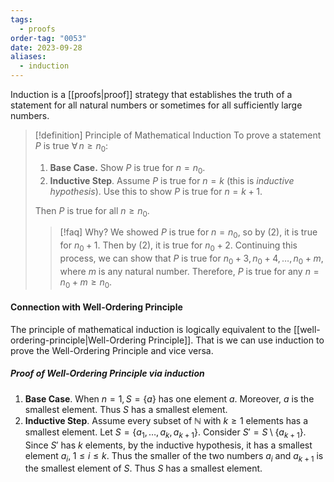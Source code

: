 ```yaml
---
tags:
  - proofs
order-tag: "0053"
date: 2023-09-28
aliases:
  - induction
---
```

Induction is a [[proofs|proof]] strategy that establishes the truth of a statement for all natural numbers or sometimes for all sufficiently large numbers.

>[!definition] Principle of Mathematical Induction
>To prove a statement $P$ is true $\forall\,n\geq n_{0}$:
>1. **Base Case.** Show $P$ is true for $n=n_{0}$.
>2. **Inductive Step**. Assume $P$ is true for $n=k$ (this is *inductive hypothesis*). Use this to show $P$ is true for $n=k+1$.
>
>Then $P$ is true for all $n\geq n_{0}$.
>
>>[!faq] Why?
>>We showed $P$ is true for $n=n_{0}$, so by (2), it is true for $n_{0}+1$. Then by (2), it is true for $n_{0}+2$. Continuing this process, we can show that $P$ is true for $n_{0}+3,\,n_{0}+4,\dots,\, n_{0}+m$, where $m$ is any natural number. Therefore, $P$ is true for any $n=n_{0}+m\geq n_{0}$.

#### Connection with Well-Ordering Principle
The principle of mathematical induction is logically equivalent to the [[well-ordering-principle|Well-Ordering Principle]]. That is we can use induction to prove the Well-Ordering Principle and vice versa.
##### Proof of Well-Ordering Principle via induction
1. **Base Case**. When $n=1,\,S=\{ a \}$ has one element $a$. Moreover, $a$ is the smallest element. Thus $S$ has a smallest element.
2. **Inductive Step**. Assume every subset of $\mathbb{N}$ with $k\geq 1$ elements has a smallest element. Let $S=\{ a_{1},\dots,a_{k}, a_{k+1} \}$. Consider $S'=S\setminus\{ a_{k+1} \}$. Since $S'$ has $k$ elements, by the inductive hypothesis, it has a smallest element $a_{i},\;1\leq i\leq k$. Thus the smaller of the two numbers $a_{i}$ and $a_{k+1}$ is the smallest element of $S$.
Thus $S$ has a smallest element.


